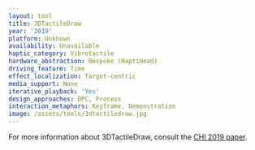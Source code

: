 ```yaml
---
layout: tool
title: 3DTactileDraw
year: '2019'
platform: Unknown
availability: Unavailable
haptic_category: Vibrotactile
hardware_abstraction: Bespoke (HaptiHead)
driving_feature: Time
effect_localization: Target-centric
media_support: None
iterative_playback: 'Yes'
design_approaches: DPC, Process
interaction_metaphors: Keyframe, Demonstration
image: /assets/tools/3dtactiledraw.jpg
---
```

For more information about 3DTactileDraw, consult the [CHI 2019 paper](https://doi.org/10.1145/3290607.3313030).
